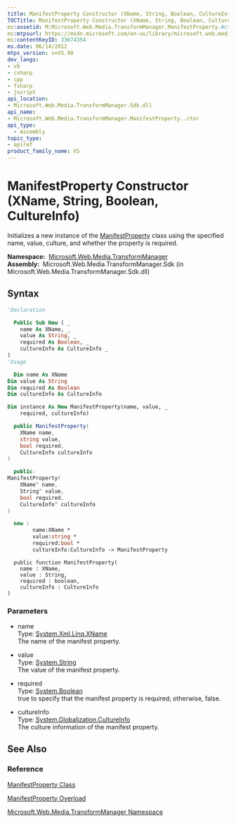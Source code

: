 ```yaml
---
title: ManifestProperty Constructor (XName, String, Boolean, CultureInfo) (Microsoft.Web.Media.TransformManager)
TOCTitle: ManifestProperty Constructor (XName, String, Boolean, CultureInfo)
ms:assetid: M:Microsoft.Web.Media.TransformManager.ManifestProperty.#ctor(System.Xml.Linq.XName,System.String,System.Boolean,System.Globalization.CultureInfo)
ms:mtpsurl: https://msdn.microsoft.com/en-us/library/microsoft.web.media.transformmanager.manifestproperty.manifestproperty(v=VS.90)
ms:contentKeyID: 33674354
ms.date: 06/14/2012
mtps_version: v=VS.90
dev_langs:
- vb
- csharp
- cpp
- fsharp
- jscript
api_location:
- Microsoft.Web.Media.TransformManager.Sdk.dll
api_name:
- Microsoft.Web.Media.TransformManager.ManifestProperty..ctor
api_type:
  - Assembly
topic_type:
- apiref
product_family_name: VS
---
```


# ManifestProperty Constructor (XName, String, Boolean, CultureInfo)

Initializes a new instance of the [ManifestProperty](manifestproperty-class-microsoft-web-media-transformmanager.md) class using the specified name, value, culture, and whether the property is required.

**Namespace:**  [Microsoft.Web.Media.TransformManager](microsoft-web-media-transformmanager-namespace.md)  
**Assembly:**  Microsoft.Web.Media.TransformManager.Sdk (in Microsoft.Web.Media.TransformManager.Sdk.dll)

## Syntax

```vb
'Declaration

  Public Sub New ( _
    name As XName, _
    value As String, _
    required As Boolean, _
    cultureInfo As CultureInfo _
)
'Usage

  Dim name As XName
Dim value As String
Dim required As Boolean
Dim cultureInfo As CultureInfo

Dim instance As New ManifestProperty(name, value, _
    required, cultureInfo)
```

```csharp
  public ManifestProperty(
    XName name,
    string value,
    bool required,
    CultureInfo cultureInfo
)
```

```cpp
  public:
ManifestProperty(
    XName^ name, 
    String^ value, 
    bool required, 
    CultureInfo^ cultureInfo
)
```

``` fsharp
  new : 
        name:XName * 
        value:string * 
        required:bool * 
        cultureInfo:CultureInfo -> ManifestProperty
```

```jscript
  public function ManifestProperty(
    name : XName, 
    value : String, 
    required : boolean, 
    cultureInfo : CultureInfo
)
```

### Parameters

  - name  
    Type: [System.Xml.Linq.XName](https://msdn.microsoft.com/library/bb347810)  
    The name of the manifest property.  

<!-- end list -->

  - value  
    Type: [System.String](https://msdn.microsoft.com/library/s1wwdcbf)  
    The value of the manifest property.  

<!-- end list -->

  - required  
    Type: [System.Boolean](https://msdn.microsoft.com/library/a28wyd50)  
    true to specify that the manifest property is required; otherwise, false.  

<!-- end list -->

  - cultureInfo  
    Type: [System.Globalization.CultureInfo](https://msdn.microsoft.com/library/kx54z3k7)  
    The culture information of the manifest property.  

## See Also

### Reference

[ManifestProperty Class](manifestproperty-class-microsoft-web-media-transformmanager.md)

[ManifestProperty Overload](manifestproperty-constructor-microsoft-web-media-transformmanager.md)

[Microsoft.Web.Media.TransformManager Namespace](microsoft-web-media-transformmanager-namespace.md)

